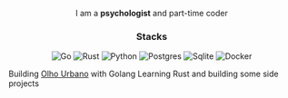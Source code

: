 <div align="center">
    
I am a **psychologist** and part-time coder

### Stacks
![Go](https://img.shields.io/badge/go-%2300ADD8.svg?style=for-the-badge&logo=go&logoColor=white)
![Rust](https://img.shields.io/badge/rust-%23000000.svg?style=for-the-badge&logo=rust&logoColor=orange)
![Python](https://img.shields.io/badge/python-%230db7ed.svg?style=for-the-badge&logo=python&logoColor=blue)
![Postgres](https://img.shields.io/badge/postgres-%23316192.svg?style=for-the-badge&logo=postgresql&logoColor=white)
![Sqlite](https://img.shields.io/badge/sqlite-%23316192.svg?style=for-the-badge&logo=sqlite&logoColor=white)
![Docker](https://img.shields.io/badge/docker-%230db7ed.svg?style=for-the-badge&logo=docker&logoColor=white)

</div>

Building [Olho Urbano](https://olhourbano.com.br) with Golang
Learning Rust and building some side projects

